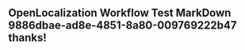 <properties
ms.topic="hero-topic"
ms.test1="hero-topic"
ms.test2="test"/>

## OpenLocalization Workflow Test MarkDown 9886dbae-ad8e-4851-8a80-009769222b47 thanks!
